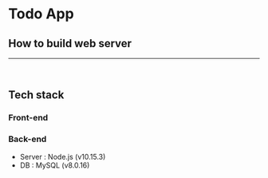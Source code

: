 # Todo App


## How to build web server


---
<br>

## Tech stack

### Front-end

### Back-end

- Server : Node.js (v10.15.3)
- DB : MySQL (v8.0.16)